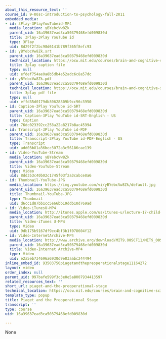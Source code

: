 ```yaml
---
about_this_resource_text: ''
course_id: 9-00sc-introduction-to-psychology-fall-2011
embedded_media:
- id: 3Play-3PlayYouTubeid-MP4
  media_location: yBYebcVw8Zk
  parent_uid: 16a39637ead3ca50379468efd009830d
  title: 3Play-3Play YouTube id
  type: 3Play
  uid: 8d29f2f2bc98d6141b789f365f8efc93
- id: yBYebcVw8Zk.srt
  parent_uid: 16a39637ead3ca50379468efd009830d
  technical_location: https://ocw.mit.edu/courses/brain-and-cognitive-sciences/9-00sc-introduction-to-psychology-fall-2011/child-development/piaget-and-the-preoperational-stage/yBYebcVw8Zk.srt
  title: 3play caption file
  type: null
  uid: efdef754ae0a8b5db4e52adc6c8a57dc
- id: yBYebcVw8Zk.pdf
  parent_uid: 16a39637ead3ca50379468efd009830d
  technical_location: https://ocw.mit.edu/courses/brain-and-cognitive-sciences/9-00sc-introduction-to-psychology-fall-2011/child-development/piaget-and-the-preoperational-stage/yBYebcVw8Zk.pdf
  title: 3play pdf file
  type: null
  uid: effd35d0179db30628809b9cc96c3950
- id: Caption-3Play YouTube id-SRT
  parent_uid: 16a39637ead3ca50379468efd009830d
  title: Caption-3Play YouTube id-SRT-English - US
  type: Caption
  uid: 76dc023392cc258a22a8217b8ac45994
- id: Transcript-3Play YouTube id-PDF
  parent_uid: 16a39637ead3ca50379468efd009830d
  title: Transcript-3Play YouTube id-PDF-English - US
  type: Transcript
  uid: add03b81a36bcc3072a3c56186cae139
- id: Video-YouTube-Stream
  media_location: yBYebcVw8Zk
  parent_uid: 16a39637ead3ca50379468efd009830d
  title: Video-YouTube-Stream
  type: Video
  uid: 8dd353c40b02c1745f03f2a3cabce8a6
- id: Thumbnail-YouTube-JPG
  media_location: https://img.youtube.com/vi/yBYebcVw8Zk/default.jpg
  parent_uid: 16a39637ead3ca50379468efd009830d
  title: Thumbnail-YouTube-JPG
  type: Thumbnail
  uid: d6cc1d87bb1cc5e66bb19ddb10d769ad
- id: Video-iTunesU-MP4
  media_location: http://itunes.apple.com/us/itunes-u/lecture-17-child-development/id501335817?i=111273994
  parent_uid: 16a39637ead3ca50379468efd009830d
  title: Video-iTunes U-MP4
  type: Video
  uid: 9db175b9167df9ec4bf3b1f078604f12
- id: Video-InternetArchive-MP4
  media_location: http://www.archive.org/download/MIT9.00SCF11/MIT9_00SCF11_lec17_300k.mp4
  parent_uid: 16a39637ead3ca50379468efd009830d
  title: Video-Internet Archive-MP4
  type: Video
  uid: e2a5eb734696a6930d9e03aabc244494
inline_embed_id: 93503750piagetandthepreoperationalstage11164272
layout: video
order_index: null
parent_uid: 997bafe599f3c3e0e5a8007934413597
related_resources_text: ''
short_url: piaget-and-the-preoperational-stage
technical_location: https://ocw.mit.edu/courses/brain-and-cognitive-sciences/9-00sc-introduction-to-psychology-fall-2011/child-development/piaget-and-the-preoperational-stage
template_type: popup
title: Piaget and the Preoperational Stage
transcript: ''
type: course
uid: 16a39637ead3ca50379468efd009830d

---
```

None